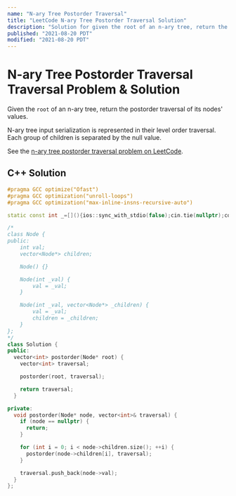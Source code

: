 ```yaml
---
name: "N-ary Tree Postorder Traversal"
title: "LeetCode N-ary Tree Postorder Traversal Solution"
description: "Solution for given the root of an n-ary tree, return the postorder traversal of its nodes' values. N-ary tree input serialization is represented in their level order traversal. Each group of children is separated by the null value."
published: "2021-08-20 PDT"
modified: "2021-08-20 PDT"
---
```


# N-ary Tree Postorder Traversal Traversal Problem & Solution

Given the `root` of an n-ary tree, return the postorder traversal of its nodes' values.

N-ary tree input serialization is represented in their level order traversal.
Each group of children is separated by the null value.

See the [n-ary tree postorder traversal problem on LeetCode](https://leetcode.com/problems/n-ary-tree-postorder-traversal).

## C++ Solution

```cpp
#pragma GCC optimize("Ofast")
#pragma GCC optimization("unroll-loops")
#pragma GCC optimization("max-inline-insns-recursive-auto")

static const int _=[](){ios::sync_with_stdio(false);cin.tie(nullptr);cout.tie(nullptr);return 0;}();

/*
class Node {
public:
    int val;
    vector<Node*> children;

    Node() {}

    Node(int _val) {
        val = _val;
    }

    Node(int _val, vector<Node*> _children) {
        val = _val;
        children = _children;
    }
};
*/
class Solution {
public:
  vector<int> postorder(Node* root) {
    vector<int> traversal;

    postorder(root, traversal);

    return traversal;
  }

private:
  void postorder(Node* node, vector<int>& traversal) {
    if (node == nullptr) {
      return;
    }

    for (int i = 0; i < node->children.size(); ++i) {
      postorder(node->children[i], traversal);
    }

    traversal.push_back(node->val);
  }
};
```
